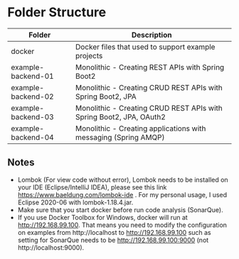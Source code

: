 # Folder Structure
Folder | Description
------------ | -------------
docker | Docker files that used to support example projects
example-backend-01 | Monolithic   - Creating REST APIs with Spring Boot2
example-backend-02 | Monolithic   - Creating CRUD REST APIs with Spring Boot2, JPA
example-backend-03 | Monolithic   - Creating CRUD REST APIs with Spring Boot2, JPA, OAuth2
example-backend-04 | Monolithic - Creating applications with messaging (Spring AMQP)

## Notes
- Lombok (For view code without error), Lombok needs to be installed on your IDE (Eclipse/IntelliJ IDEA), please see this link https://www.baeldung.com/lombok-ide .
For my personal usage, I used Eclipse 2020-06 with lombok-1.18.4.jar.
- Make sure that you start docker before run code analysis (SonarQue).
- If you use Docker Toolbox for Windows, docker will run at http://192.168.99.100. That means you need to modify the configuration on examples from http://localhost to http://192.168.99.100 such as setting for SonarQue needs to be http://192.168.99.100:9000 (not http://localhost:9000).

